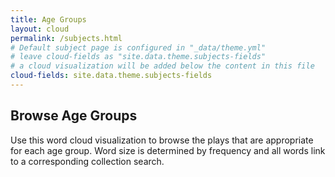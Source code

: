 ```yaml
---
title: Age Groups
layout: cloud
permalink: /subjects.html
# Default subject page is configured in "_data/theme.yml"
# leave cloud-fields as "site.data.theme.subjects-fields"
# a cloud visualization will be added below the content in this file
cloud-fields: site.data.theme.subjects-fields
---
```


## Browse Age Groups

Use this word cloud visualization to browse the plays that are appropriate for each age group.
Word size is determined by frequency and all words link to a corresponding collection search.
